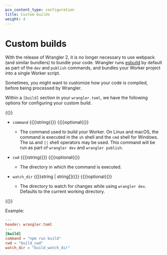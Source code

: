 ```yaml
---
pcx_content_type: configuration
title: Custom builds
weight: 4
---
```


# Custom builds

With the release of Wrangler 2, it is no longer necessary to use webpack (and similar bundlers) to bundle your code. Wrangler runs [esbuild](https://esbuild.github.io/) by default as part of the `dev` and `publish` commands, and bundles your Worker project into a single Worker script. 

Sometimes, you might want to customize how your code is compiled, before being processed by Wrangler. 

Within a `[build]` section in your `wrangler.toml`, we have the following options for configuring your custom build. 

{{<definitions>}}

- `command` {{<type>}}string{{</type>}} {{<prop-meta>}}optional{{</prop-meta>}}

  - The command used to build your Worker. On Linux and macOS, the command is executed in the `sh` shell and the `cmd` shell for Windows. The `&&` and `||` shell operators may be used. This command will be run as part of `wrangler dev` and `wrangler publish`.

- `cwd` {{<type>}}string{{</type>}} {{<prop-meta>}}optional{{</prop-meta>}}

  - The directory in which the command is executed.

- `watch_dir` {{<type>}}string | string[]{{</type>}} {{<prop-meta>}}optional{{</prop-meta>}}

  - The directory to watch for changes while using `wrangler dev`. Defaults to the current working directory.

{{</definitions>}}

Example:

```toml
---
header: wrangler.toml
---
[build]
command = "npm run build"
cwd = "build_cwd"
watch_dir = "build_watch_dir"
```